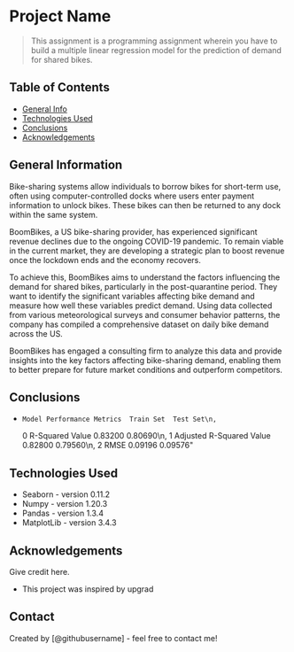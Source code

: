# Project Name
> This assignment is a programming assignment wherein you have to build a multiple linear regression model for the 
  prediction of demand for shared bikes.


## Table of Contents
* [General Info](#general-information)
* [Technologies Used](#technologies-used)
* [Conclusions](#conclusions)
* [Acknowledgements](#acknowledgements)

<!-- You can include any other section that is pertinent to your problem -->

## General Information
Bike-sharing systems allow individuals to borrow bikes for short-term use, often using computer-controlled docks where users enter payment information to unlock bikes. These bikes can then be returned to any dock within the same system.

BoomBikes, a US bike-sharing provider, has experienced significant revenue declines due to the ongoing COVID-19 pandemic. To remain viable in the current market, they are developing a strategic plan to boost revenue once the lockdown ends and the economy recovers.

To achieve this, BoomBikes aims to understand the factors influencing the demand for shared bikes, particularly in the post-quarantine period. They want to identify the significant variables affecting bike demand and measure how well these variables predict demand. Using data collected from various meteorological surveys and consumer behavior patterns, the company has compiled a comprehensive dataset on daily bike demand across the US.

BoomBikes has engaged a consulting firm to analyze this data and provide insights into the key factors affecting bike-sharing demand, enabling them to better prepare for future market conditions and outperform competitors.

<!-- You don't have to answer all the questions - just the ones relevant to your project. -->

## Conclusions
-     Model Performance Metrics  Train Set  Test Set\n,
   0           R-Squared Value    0.83200   0.80690\n,
   1  Adjusted R-Squared Value    0.82800   0.79560\n,
   2                      RMSE    0.09196   0.09576"

<!-- You don't have to answer all the questions - just the ones relevant to your project. -->


## Technologies Used
- Seaborn - version 0.11.2
- Numpy - version 1.20.3
- Pandas - version 1.3.4
- MatplotLib - version 3.4.3

<!-- As the libraries versions keep on changing, it is recommended to mention the version of library used in this project -->

## Acknowledgements
Give credit here.
- This project was inspired by upgrad


## Contact
Created by [@githubusername] - feel free to contact me!


<!-- Optional -->
<!-- ## License -->
<!-- This project is open source and available under the [... License](). -->

<!-- You don't have to include all sections - just the one's relevant to your project -->
